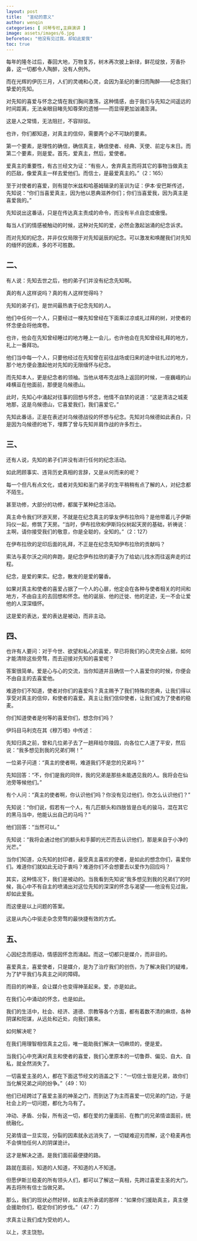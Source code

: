 ```yaml
---
layout: post
title:  "圣纪的意义"
author: wenqin
categories: [ 问琴专栏,主麻演讲 ]
image: assets/images/6.jpg
beforetoc: "他没有见过我，却如此爱我"
toc: true
---
```


每年的隆冬过后，春回大地，万物复苏，树木再次披上新绿，鲜花绽放，芳香扑鼻，这一切都令人陶醉，没有人例外。

而在光辉的伊历三月，人们的灵魂和心灵，会因为圣纪的重归而陶醉——纪念我们挚爱的先知。

对先知的喜爱与怀念之情在我们胸间激荡，这种情感，由于我们与先知之间遥远的时间距离，无法亲眼目睹先知尊荣的遗憾——而显得更加汹涌澎湃。

这是人之常情，无法阻拦，不容辩驳。

也许，你们都知道，对真主的信仰，需要两个必不可缺的要素。

第一个要素，是理性的确信，确信真主，确信使者、经典、天使、前定与末日。而第二个要素，则是爱。首先，爱真主，然后，爱使者。

爱真主的重要性，有古兰经文为证：“有些人，舍弃真主而将其它的事物当做真主的匹敌，像爱真主一样去爱他们。而信士，是最爱真主的。”（2：165）

至于对使者的喜爱，则有提尔米兹和哈基姆辑录的圣训为证：伊本·安巴斯传述，先知说：“你们当喜爱真主，因为他以恩典滋养你们；你们当喜爱我，因为真主是喜爱我的。”

先知说出这番话，只是在传达真主责成的命令，而没有半点自恋或傲慢。

每当人们的情感被触动的时候，这种对先知的爱，必然会激起汹涌的纪念诉求。

而对先知的纪念，并非仅仅局限于对先知诞辰的纪念。可以激发和唤醒我们对先知的缅怀的因素，多的不可胜数。

## 二、

有人说：先知去世之后，他的弟子们并没有纪念先知啊。

真的有人这样说吗？真的有人这样觉得吗？

先知的弟子们，是世间最热衷于纪念先知的人。

他们中任何一个人，只要经过一棵先知曾经在下面乘过凉或礼过拜的树，对使者的怀念便会将他席卷。

也许，他会在先知曾经睡过的地方睡上一会儿，也许他会在先知曾经礼拜的地方，礼上一番拜功。

他们当中每一个人，只要他经过在先知曾在前往战场或归来的途中驻扎过的地方，那个地方便会激起他对先知的无限缅怀与纪念。

而先知本人，更是纪念者的领袖。当他从塔布克战场上返回的时候，一座巍峨的山峰横亘在他面前，那便是乌候德山。

此时，先知心中涌起对往事的回想与怀念，他情不自禁的说道：“这是清洁之城麦地那，这是乌候德山，它喜爱我们，我们喜爱它。”

先知此番话，正是在表述对乌候德战役的怀想与纪念。先知对乌候德如此表白，只是因为乌候德的地下，埋葬了曾与先知并肩作战的许多烈士。

## 三、

还有人说，先知的弟子们并没有进行任何的纪念活动。

如此罔顾事实、违背历史真相的言辞，又是从何而来的呢？

每一个但凡有点文化，或者对先知和圣门弟子的生平稍稍有点了解的人，对纪念都不陌生。

甚至功修，大部分的功修，都属于某种纪念活动。

真主命令我们环游天房，不就是在纪念真主的挚友伊布拉欣吗？是他带着儿子伊斯玛仪一起，修筑了天房。“当时，伊布拉欣和伊斯玛仪树起天房的基础，祈祷说：主啊，请你接受我们的敬意，你是全聪的，全知的。”（2：127）

在伊布拉欣的足印后面的礼拜，不正是在纪念先知伊布拉欣的贡献吗？

索法与麦尔沃之间的奔跑，是纪念伊布拉欣的妻子为了给幼儿找水而往返奔走的过程。

纪念，是爱的果实。纪念，散发的是爱的馨香。

如果对真主和使者的喜爱占据了一个人的心扉，他定会在各种与使者相关的时间和地方，不由自主的去回想和怀念。他的诞辰、他的迁徙、他的足迹，无一不会让爱他的人深深缅怀。

这是爱的表达，爱的表达是被动，而非主动。

## 四、

也许有人要问：对于今世、欲望和私心的喜爱，早已将我们的心灵完全占据，如何才能清除这些旁骛，而去迎接对先知的喜爱呢？

答案很简单。爱是心与心的交流，当你知道并且确信一个人喜爱你的时候，你便会不由自主的去喜爱他。

难道你们不知道，使者对你们的喜爱吗？真主赐予了我们特殊的恩典，让我们得以享受对真主的信仰，和使者的喜爱。真主让我们信仰使者，让我们成为了使者的稳麦。

你们知道使者是何等的喜爱你们，想念你们吗？

伊玛目马利克在其《穆万塔》中传述：

先知归真之前，曾和几位弟子去了一趟拜给尔陵园，向各位亡人道了平安，然后说：“我多想见到我的兄弟们啊！”

一位弟子问道：“真主的使者啊，难道我们不是您的兄弟吗？”

先知回答：“不，你们是我的同伴，我的兄弟是那些未能遇见我的人。我将会在仙池旁等候他们。”

有个人问：“真主的使者啊，你认识他们吗？你没有见过他们，你怎么认识他们？”

先知说：“你们说，假若有一个人，有几匹额头和四肢皆是白毛的骏马，混在其它的黑马当中，他能认出自己的马吗？”

他们回答：“当然可以。”

先知说：“我将会通过他们的额头和手脚的光芒而去认识他们，那是来自于小净的光芒。”

当你们知道，众先知的封印者，最受真主喜欢的使者，是如此的想念你们，喜爱你们。难道你们就如此无动于衷吗？难道你们不会想要去以爱作为回应吗？

其实，这种情况下，我们是被动的。当我看到先知说“我多想见到我的兄弟们”的时候，我心中不有自主的喷涌出对这位先知的深深的怀念与渴望——他没有见过我，却如此爱我。

而这便是以上问题的答案。

这是从内心中驱走杂念旁骛的最快捷有效的方式。

## 五、

心因纪念而感动，情感因怀念而涌起。而这一切都只是媒介，而非目的。

喜爱真主，喜爱使者，只是媒介，是为了治疗我们的创伤，为了解决我们的疑难，为了铲平我们与真主之间的障碍。

而目的的神圣，会让媒介也变得神圣起来。爱，亦是如此。

在我们心中涌动的怀念，也是如此。

我们的生活中，社会、经济、道德、宗教等各个方面，都有着数不清的麻烦，各种阴谋和阳谋，从远处和近处，向我们袭来。

如何解决呢？

在我们用理智相信真主之后，唯一能助我们解决一切麻烦的，便是爱。

当我们心中充满对真主和使者的喜爱，我们心里原本的一切鲁莽、偏见、自大、自私，就全然消失了。

一切喜爱主圣的人，都在下面这节经文的涵盖之下：“一切信士皆是兄弟，故你们当化解兄弟之间的纷争。”（49：10）

他们已经跨过了喜爱主圣的神圣之门，而到达了为主而喜爱一切兄弟的门边，于是社会上的一切问题，都化为乌有了。

冲动、矛盾、分裂，所有这一切，都在爱的力量面前、在教门的兄弟情谊面前，统统融化。

兄弟情谊一旦实现，分裂的因素就永远消失了，一切疑难迎刃而解，这个稳麦再也不会惧怕任何人的阴谋诡计。

这才是解决之道。是我们面前最便捷的路。

路就在面前，知道的人知道，不知道的人不知道。

但愿伊斯兰稳麦的所有领头人们，都可以了解这一真相，先跨过喜爱主圣的大门，再去将所有信士当做兄弟。

那么，我们的现状必然好转，如真主所承诺的那样：“如果你们援助真主，真主便会援助你们，稳定你们的步伐。”（47：7）

求真主让我们成为受劝的人。

以上，求主饶恕。
